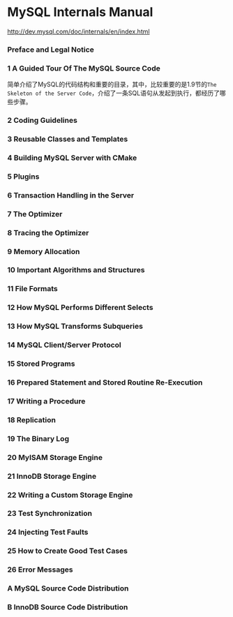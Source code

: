 # MySQL Internals Manual

<http://dev.mysql.com/doc/internals/en/index.html>

### Preface and Legal Notice
### 1 A Guided Tour Of The MySQL Source Code

简单介绍了MySQL的代码结构和重要的目录，其中，比较重要的是1.9节的`The Skeleton
of the Server Code`，介绍了一条SQL语句从发起到执行，都经历了哪些步骤。

### 2 Coding Guidelines

### 3 Reusable Classes and Templates

### 4 Building MySQL Server with CMake

### 5 Plugins

### 6 Transaction Handling in the Server

### 7 The Optimizer

### 8 Tracing the Optimizer

### 9 Memory Allocation

### 10 Important Algorithms and Structures

### 11 File Formats

### 12 How MySQL Performs Different Selects

### 13 How MySQL Transforms Subqueries

### 14 MySQL Client/Server Protocol

### 15 Stored Programs

### 16 Prepared Statement and Stored Routine Re-Execution

### 17 Writing a Procedure

### 18 Replication

### 19 The Binary Log

### 20 MyISAM Storage Engine

### 21 InnoDB Storage Engine

### 22 Writing a Custom Storage Engine

### 23 Test Synchronization

### 24 Injecting Test Faults

### 25 How to Create Good Test Cases

### 26 Error Messages

### A MySQL Source Code Distribution

### B InnoDB Source Code Distribution

